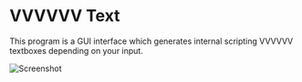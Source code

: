 # VVVVVV Text

This program is a GUI interface which generates internal scripting VVVVVV textboxes depending on your input.

![Screenshot](https://o.lol-sa.me/ALie7Ct.png)
